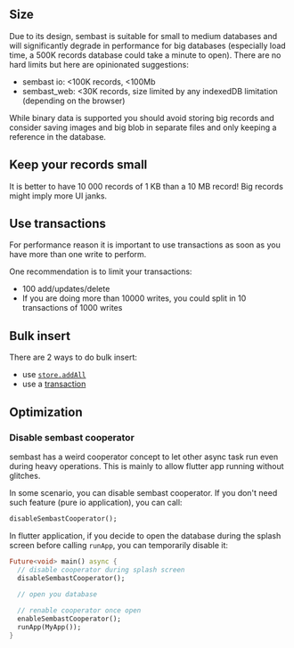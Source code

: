 ## Size

Due to its design, sembast is suitable for small to medium databases and will significantly degrade in performance for
big databases (especially load time, a 500K records database could take a minute to open).
There are no hard limits but here are opinionated suggestions:
- sembast io: <100K records, <100Mb
- sembast_web: <30K records, size limited by any indexedDB limitation (depending on the browser)

While binary data is supported you should avoid storing big records and consider saving images and big blob in
separate files and only keeping a reference in the database.

## Keep your records small

It is better to have 10 000 records of 1 KB than a 10 MB record! Big records might imply more UI janks.

## Use transactions

For performance reason it is important to use transactions as soon as you have more than one write to perform.

One recommendation is to limit your transactions:
- 100 add/updates/delete
- If you are doing more than 10000 writes, you could split in 10 transactions of 1000 writes

## Bulk insert

There are 2 ways to do bulk insert:
- use [`store.addAll`](https://pub.dev/documentation/sembast/latest/sembast/SembastStoreRefExtension/addAll.html)
- use a [transaction](https://github.com/tekartik/sembast.dart/blob/master/sembast/doc/transactions.md)

## Optimization

### Disable sembast cooperator

sembast has a weird cooperator concept to let other async task run
even during heavy operations. This is mainly to allow flutter app running without glitches.

In some scenario, you can disable sembast cooperator.
If you don't need such feature (pure io application), you can call:

```dart
disableSembastCooperator();
```

In flutter application, if you decide to open the database during the splash screen before
calling `runApp`, you can temporarily disable it:

```dart
Future<void> main() async {
  // disable cooperator during splash screen
  disableSembastCooperator();
  
  // open you database

  // renable cooperator once open
  enableSembastCooperator();
  runApp(MyApp());
}
```